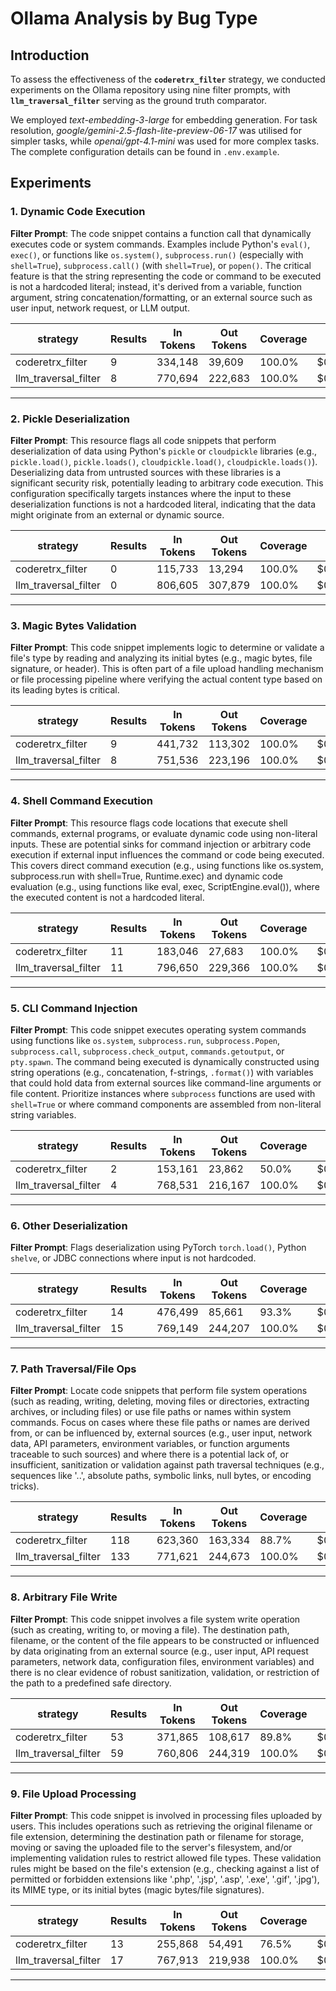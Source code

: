 # Ollama Analysis by Bug Type

## Introduction

To assess the effectiveness of the **`coderetrx_filter`** strategy, we conducted experiments on the Ollama repository using nine filter prompts, with **`llm_traversal_filter`** serving as the ground truth comparator.

We employed *text-embedding-3-large* for embedding generation. For task resolution, *google/gemini-2.5-flash-lite-preview-06-17* was utilised for simpler tasks, while *openai/gpt-4.1-mini* was used for more complex tasks. The complete configuration details can be found in `.env.example`.

## Experiments

### 1. Dynamic Code Execution

**Filter Prompt**: The code snippet contains a function call that dynamically executes code or system commands. Examples include Python's `eval()`, `exec()`, or functions like `os.system()`, `subprocess.run()` (especially with `shell=True`), `subprocess.call()` (with `shell=True`), or `popen()`. The critical feature is that the string representing the code or command to be executed is not a hardcoded literal; instead, it's derived from a variable, function argument, string concatenation/formatting, or an external source such as user input, network request, or LLM output.

| strategy             | Results | In Tokens | Out Tokens | Coverage | Cost    | Relative Cost |
| -------------------- | ------- | --------- | ---------- | -------- | ------- | ---------- |
| coderetrx_filter      | 9       | 334,148   | 39,609     | 100.0%   | $0.1970 | 0.30       |
| llm_traversal_filter | 8       | 770,694   | 222,683    | 100.0%   | $0.6646 | 1          |

------

### 2. Pickle Deserialization

**Filter Prompt**: This resource flags all code snippets that perform deserialization of data using Python's `pickle` or `cloudpickle` libraries (e.g., `pickle.load()`, `pickle.loads()`, `cloudpickle.load()`, `cloudpickle.loads()`). Deserializing data from untrusted sources with these libraries is a significant security risk, potentially leading to arbitrary code execution. This configuration specifically targets instances where the input to these deserialization functions is not a hardcoded literal, indicating that the data might originate from an external or dynamic source.

| strategy             | Results | In Tokens | Out Tokens | Coverage | Cost    | Relative Cost |
| -------------------- | ------- | --------- | ---------- | -------- | ------- | ---------- |
| coderetrx_filter      | 0       | 115,733   | 13,294     | 100.0%   | $0.0676 | 0.08       |
| llm_traversal_filter | 0       | 806,605   | 307,879    | 100.0%   | $0.8152 | 1          |

------

### 3. Magic Bytes Validation

**Filter Prompt**: This code snippet implements logic to determine or validate a file's type by reading and analyzing its initial bytes (e.g., magic bytes, file signature, or header). This is often part of a file upload handling mechanism or file processing pipeline where verifying the actual content type based on its leading bytes is critical.

| strategy             | Results | In Tokens | Out Tokens | Coverage | Cost    | Relative Cost |
| -------------------- | ------- | --------- | ---------- | -------- | ------- | ---------- |
| coderetrx_filter      | 9       | 441,732   | 113,302    | 100.0%   | $0.3580 | 0.54       |
| llm_traversal_filter | 8       | 751,536   | 223,196    | 100.0%   | $0.6577 | 1          |

------

### 4. Shell Command Execution

**Filter Prompt**: This resource flags code locations that execute shell commands, external programs, or evaluate dynamic code using non-literal inputs. These are potential sinks for command injection or arbitrary code execution if external input influences the command or code being executed. This covers direct command execution (e.g., using functions like os.system, subprocess.run with shell=True, Runtime.exec) and dynamic code evaluation (e.g., using functions like eval, exec, ScriptEngine.eval()), where the executed content is not a hardcoded literal.

| strategy             | Results | In Tokens | Out Tokens | Coverage | Cost    | Relative Cost |
| -------------------- | ------- | --------- | ---------- | -------- | ------- | ---------- |
| coderetrx_filter      | 11      | 183,046   | 27,683     | 100.0%   | $0.1510 | 0.22       |
| llm_traversal_filter | 11      | 796,650   | 229,366    | 100.0%   | $0.6856 | 1          |

------


### 5. CLI Command Injection

**Filter Prompt**: This code snippet executes operating system commands using functions like `os.system`, `subprocess.run`, `subprocess.Popen`, `subprocess.call`, `subprocess.check_output`, `commands.getoutput`, or `pty.spawn`. The command being executed is dynamically constructed using string operations (e.g., concatenation, f-strings, `.format()`) with variables that could hold data from external sources like command-line arguments or file content. Prioritize instances where `subprocess` functions are used with `shell=True` or where command components are assembled from non-literal string variables.

| strategy             | Results | In Tokens | Out Tokens | Coverage | Cost    | Relative Cost |
| -------------------- | ------- | --------- | ---------- | -------- | ------- | ---------- |
| coderetrx_filter      | 2       | 153,161   | 23,862     | 50.0%    | $0.0994 | 0.15       |
| llm_traversal_filter | 4       | 768,531   | 216,167    | 100.0%   | $0.6533 | 1          |

------

### 6. Other Deserialization

**Filter Prompt**: Flags deserialization using PyTorch `torch.load()`, Python `shelve`, or JDBC connections where input is not hardcoded.

| strategy             | Results | In Tokens | Out Tokens | Coverage | Cost    | Relative Cost |
|----------------------| ------- | --------- | ---------- | -------- | ------- | ---------- |
| coderetrx_filter     | 14      | 476,499   | 85,661     | 93.3%    | $0.3277 | 0.47       |
| llm_traversal_filter | 15      | 769,149   | 244,207    | 100.0%   | $0.6984 | 1          |

------

### 7. Path Traversal/File Ops

**Filter Prompt**: Locate code snippets that perform file system operations (such as reading, writing, deleting, moving files or directories, extracting archives, or including files) or use file paths or names within system commands. Focus on cases where these file paths or names are derived from, or can be influenced by, external sources (e.g., user input, network data, API parameters, environment variables, or function arguments traceable to such sources) and where there is a potential lack of, or insufficient, sanitization or validation against path traversal techniques (e.g., sequences like '..', absolute paths, symbolic links, null bytes, or encoding tricks).

| strategy             | Results | In Tokens | Out Tokens | Coverage | Cost    | Relative Cost |
|----------------------| ------- | --------- | ---------- | -------- | ------- | ---------- |
| coderetrx_filter     | 118     | 623,360   | 163,334    | 88.7%    | $0.5167 | 0.74       |
| llm_traversal_filter | 133     | 771,621   | 244,673    | 100.0%   | $0.7001 | 1          |

------

### 8. Arbitrary File Write

**Filter Prompt**: This code snippet involves a file system write operation (such as creating, writing to, or moving a file). The destination path, filename, or the content of the file appears to be constructed or influenced by data originating from an external source (e.g., user input, API request parameters, network data, configuration files, environment variables) and there is no clear evidence of robust sanitization, validation, or restriction of the path to a predefined safe directory.

| strategy             | Results | In Tokens | Out Tokens | Coverage | Cost    | Relative Cost |
|----------------------| ------- | --------- | ---------- | -------- | ------- | ---------- |
| coderetrx_filter     | 53      | 371,865   | 108,617    | 89.8%    | $0.3531 | 0.51       |
| llm_traversal_filter | 59      | 760,806   | 244,319    | 100.0%   | $0.6952 | 1          |

------

### 9. File Upload Processing

**Filter Prompt**: This code snippet is involved in processing files uploaded by users. This includes operations such as retrieving the original filename or file extension, determining the destination path or filename for storage, moving or saving the uploaded file to the server's filesystem, and/or implementing validation rules to restrict allowed file types. These validation rules might be based on the file's extension (e.g., checking against a list of permitted or forbidden extensions like '.php', '.jsp', '.asp', '.exe', '.gif', '.jpg'), its MIME type, or its initial bytes (magic bytes/file signatures).

| strategy             | Results | In Tokens | Out Tokens | Coverage | Cost    | Relative Cost |
|----------------------| ------- | --------- | ---------- | -------- | ------- | ---------- |
| coderetrx_filter     | 13      | 255,868   | 54,491     | 76.5%    | $0.1936 | 0.29       |
| llm_traversal_filter | 17      | 767,913   | 219,938    | 100.0%   | $0.6591 | 1          |

------